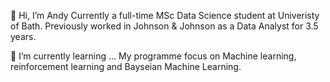 👋 Hi, I’m Andy Currently a full-time MSc Data Science student at Univeristy of Bath. Previously worked in Johnson & Johnson as a Data Analyst for 3.5 years.

🌱 I’m currently learning ... My programme focus on Machine learning, reinforcement learning and Bayseian Machine Learning.
